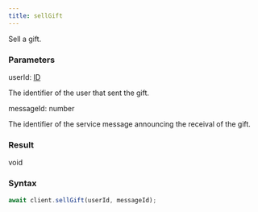 ```yaml
---
title: sellGift
---
```


Sell a gift.<span class="select-none">  </span>

### Parameters 

<div class="flex flex-col gap-3"><div><div class="font-mono" id="p_userId" data-anchor><span class="font-bold">userId</span><span class="opacity-50">:</span> <a href="/types/id"  >ID</a></div><div class="pl-3"><div class="no-margin">

The identifier of the user that sent the gift.

</div></div></div><div><div class="font-mono" id="p_messageId" data-anchor><span class="font-bold">messageId</span><span class="opacity-50">:</span> <span>number</span></div><div class="pl-3"><div class="no-margin">

The identifier of the service message announcing the receival of the gift.

</div></div></div></div>

### Result 

<div class="font-mono"><span>void</span></div>

### Syntax

```ts
await client.sellGift(userId, messageId);
```



